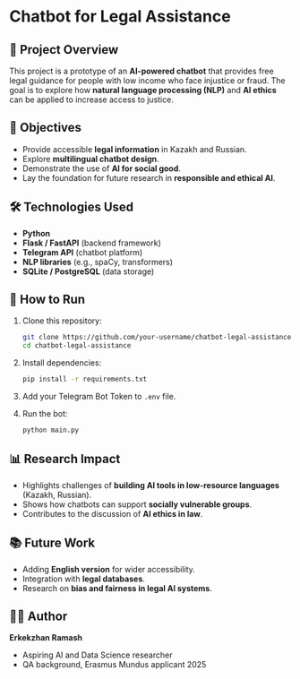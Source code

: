 # Chatbot for Legal Assistance

## 📌 Project Overview

This project is a prototype of an **AI-powered chatbot** that provides free legal guidance for people with low income who face injustice or fraud.
The goal is to explore how **natural language processing (NLP)** and **AI ethics** can be applied to increase access to justice.

## 🎯 Objectives

* Provide accessible **legal information** in Kazakh and Russian.
* Explore **multilingual chatbot design**.
* Demonstrate the use of **AI for social good**.
* Lay the foundation for future research in **responsible and ethical AI**.

## 🛠️ Technologies Used

* **Python**
* **Flask / FastAPI** (backend framework)
* **Telegram API** (chatbot platform)
* **NLP libraries** (e.g., spaCy, transformers)
* **SQLite / PostgreSQL** (data storage)

## 🚀 How to Run

1. Clone this repository:

   ```bash
   git clone https://github.com/your-username/chatbot-legal-assistance.git
   cd chatbot-legal-assistance
   ```
2. Install dependencies:

   ```bash
   pip install -r requirements.txt
   ```
3. Add your Telegram Bot Token to `.env` file.
4. Run the bot:

   ```bash
   python main.py
   ```

## 📊 Research Impact

* Highlights challenges of **building AI tools in low-resource languages** (Kazakh, Russian).
* Shows how chatbots can support **socially vulnerable groups**.
* Contributes to the discussion of **AI ethics in law**.

## 📚 Future Work

* Adding **English version** for wider accessibility.
* Integration with **legal databases**.
* Research on **bias and fairness in legal AI systems**.

## 👩‍💻 Author

**Erkekzhan Ramash**

* Aspiring AI and Data Science researcher
* QA background, Erasmus Mundus applicant 2025

